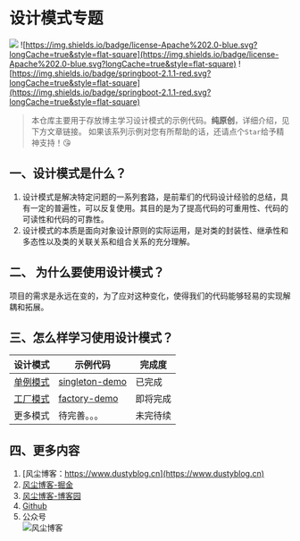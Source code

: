 # 设计模式专题

![](https://img.shields.io/badge/language-java-gree.svg)
![https://img.shields.io/badge/license-Apache%202.0-blue.svg?longCache=true&style=flat-square](https://img.shields.io/badge/license-Apache%202.0-blue.svg?longCache=true&style=flat-square)
![https://img.shields.io/badge/springboot-2.1.1-red.svg?longCache=true&style=flat-square](https://img.shields.io/badge/springboot-2.1.1-red.svg?longCache=true&style=flat-square)

> 本仓库主要用于存放博主学习设计模式的示例代码。**纯原创**，详细介绍，见下方文章链接。
>如果该系列示例对您有所帮助的话，还请点个`Star`给予精神支持！😘

## 一、设计模式是什么？

1. 设计模式是解决特定问题的一系列套路，是前辈们的代码设计经验的总结，具有一定的普遍性，可以反复使用。其目的是为了提高代码的可重用性、代码的可读性和代码的可靠性。
1. 设计模式的本质是面向对象设计原则的实际运用，是对类的封装性、继承性和多态性以及类的关联关系和组合关系的充分理解。

## 二、 为什么要使用设计模式？

项目的需求是永远在变的，为了应对这种变化，使得我们的代码能够轻易的实现解耦和拓展。

## 三、怎么样学习使用设计模式？

| 设计模式 | 示例代码 | 完成度 |
| --- | --- | --- | 
| [单例模式](#) | [singleton-demo](https://github.com/vanDusty/Design-Patterns/tree/master/singleton-demo) | 已完成 |
| [工厂模式](#) | [factory-demo](#) | 即将完成 |
| 更多模式 | 待完善。。。 | 未完待续 |



## 四、更多内容

1. [风尘博客：https://www.dustyblog.cn](https://www.dustyblog.cn)
1. [风尘博客-掘金](https://juejin.im/user/5d5ea68e6fb9a06afa328f56/posts)
1. [风尘博客-博客园](https://www.cnblogs.com/vandusty/)
1. [Github](https://github.com/vanDusty)
1. 公众号</br>
![风尘博客](https://raw.githubusercontent.com/vanDusty/Design-Patterns/master/img/van/dusty_blog.png)